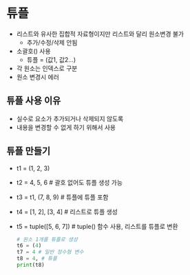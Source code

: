 # 튜플

* 리스트와 유사한 집합적 자료형이지만 리스트와 달리 원소변경 불가
  * 추가/수정/삭제 안됨
* 소괄호() 사용
  * 튜플 = (값1, 값2...)
* 각 원소는 인덱스로 구분
* 원소 변경시 에러

## 튜플 사용 이유

* 실수로 요소가 추가되거나 삭제되지 않도록
* 내용을 변경할 수 없게 하기 위해서 사용

## 튜플 만들기

* t1 = (1, 2, 3)

* t2 = 4, 5, 6 # 괄호 없어도 튜플 생성 가능

* t3 = t1, (7, 8, 9) # 튜플에 튜플 포함

* t4 = [1, 2], [3, 4] # 리스트로 튜플 생성

* t5 = tuple([5, 6, 7]) # tuple() 함수 사용, 리스트를 튜플로 변환

  ```python
  # 원소 1개를 튜플로 생성
  t6 = (4)
  t7 = 4 # 일반 정수형 변수
  t8 = 4, # 튜플
  print(t8)
  ```